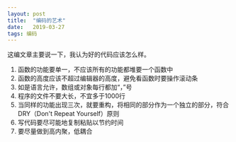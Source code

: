 ```yaml
---
layout: post
title:  "编码的艺术"
date:   2019-03-27
tags: 编码
---
```


这编文章主要说一下，我认为好的代码应该怎么样。
1. 函数的功能要单一，不应该所有的功能都堆要一个函数中
2. 函数的高度应该不超过编辑器的高度，避免看函数时要操作滚动条
3. 如是语言允许，数组或对象每行都加“，”号
4. 程序的文件不要大长，不宜多于1000行
5. 当同样的功能出现三次，就要重构，将相同的部分作为一个独立的部分，符合DRY（Don't Repeat Yourself）原则
6. 写代码要尽可能地复制粘贴以节约时间
7. 要尽量做到高内聚，低耦合


